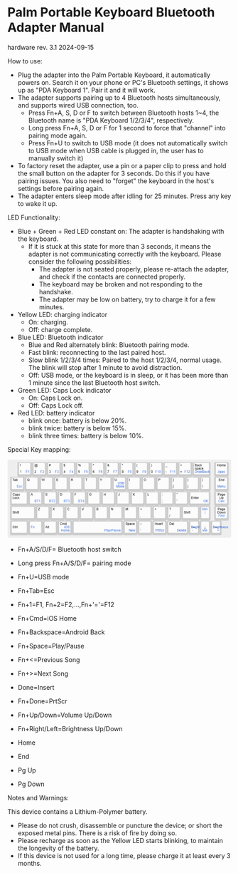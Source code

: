 # Palm Portable Keyboard Bluetooth Adapter Manual

hardware rev. 3.1 2024-09-15

How to use:
  * Plug the adapter into the Palm Portable Keyboard, it automatically powers on. Search it on your 
    phone or PC's Bluetooth settings, it shows up as "PDA Keyboard 1". Pair it and it will work.
  * The adapter supports pairing up to 4 Bluetooth hosts simultaneously, and supports wired USB
    connection, too.
      * Press Fn+A, S, D or F to switch between Bluetooth hosts 1~4, the Bluetooth name is
        "PDA Keyboard 1/2/3/4", respectively.
      * Long press Fn+A, S, D or F for 1 second to force that "channel" into pairing mode
        again.
      * Press Fn+U to switch to USB mode (it does not automatically switch to USB mode
        when USB cable is plugged in, the user has to manually switch it)
  * To factory reset the adapter, use a pin or a paper clip to press and hold the small button on the
    adapter for 3 seconds. Do this if you have pairing issues. You also need to "forget" the keyboard
    in the host's settings before pairing again.
  * The adapter enters sleep mode after idling for 25 minutes. Press any key to wake it up.

LED Functionality:
  * Blue + Green + Red LED constant on: The adapter is handshaking with the keyboard.
      * If it is stuck at this state for more than 3 seconds, it means the adapter is not
        communicating correctly with the keyboard. Please consider the following possibilities:
          * The adapter is not seated properly, please re-attach the adapter, and check if the
            contacts are connected properly.
          * The keyboard may be broken and not responding to the handshake.
          * The adapter may be low on battery, try to charge it for a few minutes.
  * Yellow LED: charging indicator
      * On: charging.
      * Off: charge complete.
  * Blue LED: Bluetooth indicator
      * Blue and Red alternately blink: Bluetooth pairing mode.
      * Fast blink: reconnecting to the last paired host.
      * Slow blink 1/2/3/4 times: Paired to the host 1/2/3/4, normal usage. The blink will stop
        after 1 minute to avoid distraction.
      * Off: USB mode, or the keyboard is in sleep, or it has been more than 1 minute since the
        last Bluetooth host switch.
  * Green LED: Caps Lock indicator
      * On: Caps Lock on.
      * Off: Caps Lock off.
  * Red LED: battery indicator
      * blink once: battery is below 20%.
      * blink twice: battery is below 15%.
      * blink three times: battery is below 10%.

Special Key mapping:


![palm 3c10317 with ppk bluetooth key mappings](./palm-3c10317-for-ppk-bluetooth.png)


  * Fn+A/S/D/F= Bluetooth host switch
  * Long press Fn+A/S/D/F= pairing mode
  * Fn+U=USB mode

  * Fn+Tab=Esc

  * Fn+1=F1, Fn+2=F2,...,Fn+'='=F12

  * Fn+Cmd=iOS Home
  * Fn+Backspace=Android Back
  * Fn+Space=Play/Pause
  * Fn+<=Previous Song
  * Fn+>=Next Song

  * Done=Insert
  * Fn+Done=PrtScr

  * Fn+Up/Down=Volume Up/Down
  * Fn+Right/Left=Brightness Up/Down

  * Home
  * End
  * Pg Up
  * Pg Down

Notes and Warnings:

This device contains a Lithium-Polymer battery.
  * Please do not crush, disassemble or puncture the device; or short the exposed metal pins. There
    is a risk of fire by doing so.
  * Please recharge as soon as the Yellow LED starts blinking, to maintain the longevity of the 
    battery.
  * If this device is not used for a long time, please charge it at least every 3 months.
